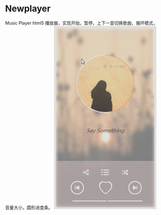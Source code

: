 # Newplayer
Music Player
html5 播放器，实现开始，暂停，上下一首切换歌曲，循环模式，音量大小，圆形进度条。
![image](http://github.com/hc3001/Nemplayer/raw/master/demo.gif)
